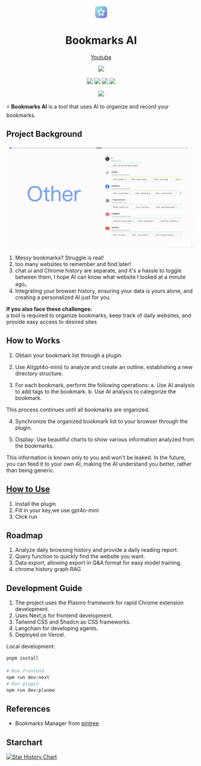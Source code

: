 <a name="readme-top"></a>

<div align="center">
<img src="assets/icon.png" width="32" >
<h1>Bookmarks AI</h1>

[Youtube](https://youtu.be/N_WBvHpVFQU)

[![][vercel-shield]][vercel-link]

[![][share-x-shield]][share-x-link]
[![][share-whatsapp-shield]][share-whatsapp-link]
[![][share-reddit-shield]][share-reddit-link]
[![][share-weibo-shield]][share-weibo-link]

[![][share-linkedin-shield]][share-linkedin-link]


[github-issues-link]: https://github.com/hzeyuan/bookmarksAI/issues
[github-contributors-shield]: https://img.shields.io/github/contributors/hzeyuan/OpenGPTS?color=c4f042&labelColor=black&style=flat-square
[github-contributors-link]: https://github.com/hzeyuan/OpenGPTS/graphs/contributors


[vercel-link]: https://bookmarks-ai.vercel.app
[vercel-shield]: https://img.shields.io/website?down_message=offline&label=vercel&labelColor=black&logo=vercel&style=flat-square&up_message=online&url=https://bookmarks-ai.vercel.app
[share-linkedin-link]: https://linkedin.com/feed
[share-linkedin-shield]: https://img.shields.io/badge/-share%20on%20linkedin-black?labelColor=black&logo=linkedin&logoColor=white&style=flat-square


[share-reddit-link]: https://www.reddit.com/submit?title=bookmarksAI&url=https://github.com/hzeyuan/bookmarksAI
[share-reddit-shield]: https://img.shields.io/badge/-share%20on%20reddit-black?labelColor=black&logo=reddit&logoColor=white&style=flat-square
[share-telegram-link]: https://t.me/share/url?text=bookmarksAI&url=https://github.com/hzeyuan/bookmarksAI
[share-telegram-shield]: https://img.shields.io/badge/-share%20on%20telegram-black?labelColor=black&logo=telegram&logoColor=white&style=flat-square
[share-weibo-link]: http://service.weibo.com/share/share.php?sharesource=weibo&title=bookmarksAI
[share-weibo-shield]: https://img.shields.io/badge/-share%20on%20weibo-black?labelColor=black&logo=sinaweibo&logoColor=white&style=flat-square
[share-whatsapp-link]: https://api.whatsapp.com/send?text=bookmarksAI
[share-whatsapp-shield]: https://img.shields.io/badge/-share%20on%20whatsapp-black?labelColor=black&logo=whatsapp&logoColor=white&style=flat-square
[share-x-link]: https://x.com/intent/tweet?hashtags=chatbot%2CchatGPT%2CopenAI&url=https://github.com/hzeyuan/bookmarksAI
[share-x-shield]: https://img.shields.io/badge/-share%20on%20x-black?labelColor=black&logo=x&logoColor=white&style=flat-square

</div>


⚡ **Bookmarks AI** is a tool that uses AI to organize and record your bookmarks. 

## Project Background

<div align="center">
<img src="assets/ai-auto-organize-bookmarks.gif" width="600" >
</div>






1. Messy bookmarks? Struggle is real!
2. too many websites to remember and find later!
3. chat ui and Chrome history are separate, and it's a hassle to toggle between them, I hope AI can know what website I looked at a minute ago。
4. Integrating your browser history, ensuring your data is yours alone, and creating a personalized AI just for you.



<strong>If you also face these challenges:</strong>
<br/>
a tool is required to organize bookmarks, keep track of daily websites, and provide easy access to desired sites



## How to Works

1. Obtain your bookmark list through a plugin.
2. Use AI(gpt4o-mini) to analyze and create an outline, establishing a new directory structure.

3. For each bookmark, perform the following operations:
   a. Use AI analysis to add tags to the bookmark.
   b. Use AI analysis to categorize the bookmark.

This process continues until all bookmarks are organized.

4. Synchronize the organized bookmark list to your browser through the plugin.

5. Display: Use beautiful charts to show various information analyzed from the bookmarks.

This information is known only to you and won't be leaked. In the future, you can feed it to your own AI, making the AI understand you better, rather than being generic.

## [How to Use ](https://bookmarks-ai.vercel.app/extension)

1. Install the plugin
2. Fill in your key,we use gpt4o-mini
3. Click run

## Roadmap

1. Analyze daily browsing history and provide a daily reading report.
2. Query function to quickly find the website you want.
3. Data export, allowing export in Q&A format for easy model training.
4. chrome history graph RAG

## Development Guide

1. The project uses the Plasmo framework for rapid Chrome extension development.
2. Uses Next.js for frontend development.
3. Tailwind CSS and Shadcn as CSS frameworks.
4. Langchain for developing agents.
5. Deployed on Vercel.

Local development:

```bash
pnpm install

# Run frontend
npm run dev:next
# Run plugin
npm run dev:plasmo
```



## References

* Bookmarks Manager from [pintree](https://github.com/Pintree-io/pintree)


## Starchart

[![Star History Chart](https://api.star-history.com/svg?repos=hzeyuan/bookmarksAI&type=Date)](https://star-history.com/#hzeyuan/bookmarksAI&Date)

